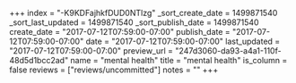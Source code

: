 +++
index = "-K9KDFajhkfDUD0NTlzg"
_sort_create_date = 1499871540
_sort_last_updated = 1499871540
_sort_publish_date = 1499871540
create_date = "2017-07-12T07:59:00-07:00"
publish_date = "2017-07-12T07:59:00-07:00"
date = "2017-07-12T07:59:00-07:00"
last_updated = "2017-07-12T07:59:00-07:00"
preview_url = "247d3060-da93-a4a1-110f-48d5d1bcc2ad"
name = "mental health"
title = "mental health"
is_column = false
reviews = ["reviews/uncommitted"]
notes = ""
+++

